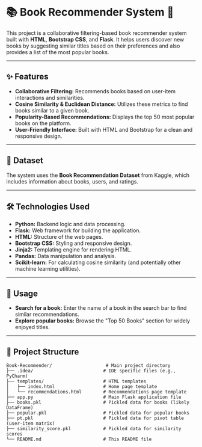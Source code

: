 # 📚 Book Recommender System 📖

This project is a collaborative filtering-based book recommender system built with **HTML**, **Bootstrap CSS**, and **Flask**. It helps users discover new books by suggesting similar titles based on their preferences and also provides a list of the most popular books.

---

## ✨ Features

- **Collaborative Filtering:** Recommends books based on user-item interactions and similarities.
- **Cosine Similarity & Euclidean Distance:** Utilizes these metrics to find books similar to a given book.
- **Popularity-Based Recommendations:** Displays the top 50 most popular books on the platform.
- **User-Friendly Interface:** Built with HTML and Bootstrap for a clean and responsive design.

---

## 💾 Dataset

The system uses the **Book Recommendation Dataset** from Kaggle, which includes information about books, users, and ratings.

---

## 🛠️ Technologies Used

- **Python:** Backend logic and data processing.
- **Flask:** Web framework for building the application.
- **HTML:** Structure of the web pages.
- **Bootstrap CSS:** Styling and responsive design.
- **Jinja2:** Templating engine for rendering HTML.
- **Pandas:** Data manipulation and analysis.
- **Scikit-learn:** For calculating cosine similarity (and potentially other machine learning utilities).

---

## 🚀 Usage

- **Search for a book:** Enter the name of a book in the search bar to find similar recommendations.
- **Explore popular books:** Browse the "Top 50 Books" section for widely enjoyed titles.

---

## 📁 Project Structure

```
Book-Recommender/                    # Main project directory
├── .idea/                          # IDE specific files (e.g., PyCharm)
├── templates/                      # HTML templates
│   ├── index.html                  # Home page template
│   └── recommendations.html        # Recommendations page template
├── app.py                          # Main Flask application file
├── books.pkl                       # Pickled data for books (likely DataFrame)
├── popular.pkl                     # Pickled data for popular books
├── pt.pkl                          # Pickled data for pivot table (user-item matrix)
├── similarity_score.pkl            # Pickled data for similarity scores
└── README.md                       # This README file
```



